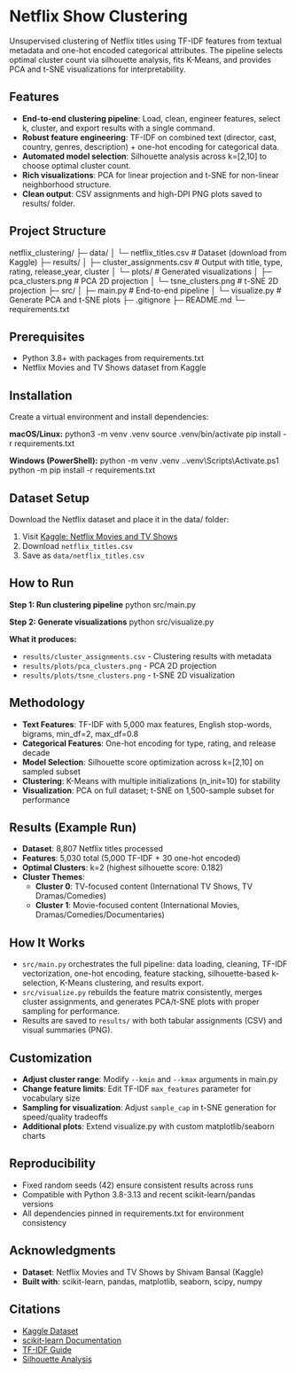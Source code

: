 # Netflix Show Clustering

Unsupervised clustering of Netflix titles using TF-IDF features from textual metadata and one-hot encoded categorical attributes. The pipeline selects optimal cluster count via silhouette analysis, fits K-Means, and provides PCA and t-SNE visualizations for interpretability.

## Features

- **End-to-end clustering pipeline**: Load, clean, engineer features, select k, cluster, and export results with a single command.
- **Robust feature engineering**: TF-IDF on combined text (director, cast, country, genres, description) + one-hot encoding for categorical data.
- **Automated model selection**: Silhouette analysis across k=[2,10] to choose optimal cluster count.
- **Rich visualizations**: PCA for linear projection and t-SNE for non-linear neighborhood structure.
- **Clean output**: CSV assignments and high-DPI PNG plots saved to results/ folder.

## Project Structure

netflix_clustering/
├─ data/
│ └─ netflix_titles.csv # Dataset (download from Kaggle)
├─ results/
│ ├─ cluster_assignments.csv # Output with title, type, rating, release_year, cluster
│ └─ plots/ # Generated visualizations
│ ├─ pca_clusters.png # PCA 2D projection
│ └─ tsne_clusters.png # t-SNE 2D projection
├─ src/
│ ├─ main.py # End-to-end pipeline
│ └─ visualize.py # Generate PCA and t-SNE plots
├─ .gitignore
├─ README.md
└─ requirements.txt

## Prerequisites

- Python 3.8+ with packages from requirements.txt
- Netflix Movies and TV Shows dataset from Kaggle

## Installation

Create a virtual environment and install dependencies:

**macOS/Linux:**
python3 -m venv .venv
source .venv/bin/activate
pip install -r requirements.txt

**Windows (PowerShell):**
python -m venv .venv
..venv\Scripts\Activate.ps1
python -m pip install -r requirements.txt

## Dataset Setup

Download the Netflix dataset and place it in the data/ folder:

1. Visit [Kaggle: Netflix Movies and TV Shows](https://www.kaggle.com/datasets/shivamb/netflix-shows)
2. Download `netflix_titles.csv`
3. Save as `data/netflix_titles.csv`

## How to Run

**Step 1: Run clustering pipeline**
python src/main.py

**Step 2: Generate visualizations**
python src/visualize.py

**What it produces:**
- `results/cluster_assignments.csv` - Clustering results with metadata
- `results/plots/pca_clusters.png` - PCA 2D projection
- `results/plots/tsne_clusters.png` - t-SNE 2D visualization

## Methodology

- **Text Features**: TF-IDF with 5,000 max features, English stop-words, bigrams, min_df=2, max_df=0.8
- **Categorical Features**: One-hot encoding for type, rating, and release decade
- **Model Selection**: Silhouette score optimization across k=[2,10] on sampled subset
- **Clustering**: K-Means with multiple initializations (n_init=10) for stability
- **Visualization**: PCA on full dataset; t-SNE on 1,500-sample subset for performance

## Results (Example Run)

- **Dataset**: 8,807 Netflix titles processed
- **Features**: 5,030 total (5,000 TF-IDF + 30 one-hot encoded)
- **Optimal Clusters**: k=2 (highest silhouette score: 0.182)
- **Cluster Themes**:
  - **Cluster 0**: TV-focused content (International TV Shows, TV Dramas/Comedies)
  - **Cluster 1**: Movie-focused content (International Movies, Dramas/Comedies/Documentaries)

## How It Works

- `src/main.py` orchestrates the full pipeline: data loading, cleaning, TF-IDF vectorization, one-hot encoding, feature stacking, silhouette-based k-selection, K-Means clustering, and results export.
- `src/visualize.py` rebuilds the feature matrix consistently, merges cluster assignments, and generates PCA/t-SNE plots with proper sampling for performance.
- Results are saved to `results/` with both tabular assignments (CSV) and visual summaries (PNG).

## Customization

- **Adjust cluster range**: Modify `--kmin` and `--kmax` arguments in main.py
- **Change feature limits**: Edit TF-IDF `max_features` parameter for vocabulary size
- **Sampling for visualization**: Adjust `sample_cap` in t-SNE generation for speed/quality tradeoffs
- **Additional plots**: Extend visualize.py with custom matplotlib/seaborn charts

## Reproducibility

- Fixed random seeds (42) ensure consistent results across runs
- Compatible with Python 3.8-3.13 and recent scikit-learn/pandas versions
- All dependencies pinned in requirements.txt for environment consistency

## Acknowledgments

- **Dataset**: Netflix Movies and TV Shows by Shivam Bansal (Kaggle)
- **Built with**: scikit-learn, pandas, matplotlib, seaborn, scipy, numpy


## Citations

- [Kaggle Dataset](https://www.kaggle.com/datasets/shivamb/netflix-shows)
- [scikit-learn Documentation](https://scikit-learn.org/stable/)
- [TF-IDF Guide](https://scikit-learn.org/stable/modules/feature_extraction.html)
- [Silhouette Analysis](https://scikit-learn.org/stable/auto_examples/cluster/plot_kmeans_silhouette_analysis.html)
